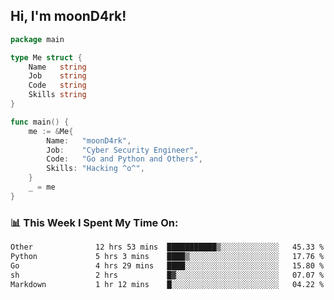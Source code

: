 <h2> Hi, I'm moonD4rk!</h2>

```go
package main

type Me struct {
	Name   string
	Job    string
	Code   string
	Skills string
}

func main() {
	me := &Me{
		Name:   "moonD4rk",
		Job:    "Cyber Security Engineer",
		Code:   "Go and Python and Others",
		Skills: "Hacking ^o^",
	}
	_ = me
}
```

<h3>📊 This Week I Spent My Time On:</h3>
<!-- <img align='right' src="https://github-readme-stats.vercel.app/api?username=moond4rk&show_icons=true&theme=radical", width="300" height="150"> -->

<!--START_SECTION:waka-->

```txt
Other              12 hrs 53 mins  ███████████▒░░░░░░░░░░░░░   45.33 %
Python             5 hrs 3 mins    ████▒░░░░░░░░░░░░░░░░░░░░   17.76 %
Go                 4 hrs 29 mins   ████░░░░░░░░░░░░░░░░░░░░░   15.80 %
sh                 2 hrs           █▓░░░░░░░░░░░░░░░░░░░░░░░   07.07 %
Markdown           1 hr 12 mins    █░░░░░░░░░░░░░░░░░░░░░░░░   04.22 %
```

<!--END_SECTION:waka-->

